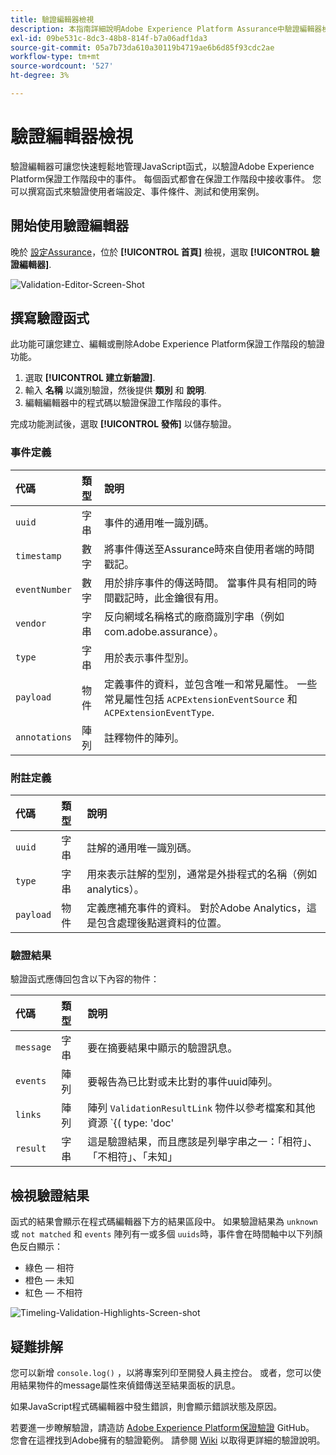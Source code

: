 ```yaml
---
title: 驗證編輯器檢視
description: 本指南詳細說明Adobe Experience Platform Assurance中驗證編輯器檢視的相關資訊。
exl-id: 09be531c-8dc3-48b8-814f-b7a06adf1da3
source-git-commit: 05a7b73da610a30119b4719ae6b6d85f93cdc2ae
workflow-type: tm+mt
source-wordcount: '527'
ht-degree: 3%

---
```


# 驗證編輯器檢視

驗證編輯器可讓您快速輕鬆地管理JavaScript函式，以驗證Adobe Experience Platform保證工作階段中的事件。 每個函式都會在保證工作階段中接收事件。 您可以撰寫函式來驗證使用者端設定、事件條件、測試和使用案例。

## 開始使用驗證編輯器

晚於 [設定Assurance](../tutorials/implement-assurance.md)，位於 **[!UICONTROL 首頁]** 檢視，選取 **[!UICONTROL 驗證編輯器]**.

![Validation-Editor-Screen-Shot](https://user-images.githubusercontent.com/6597105/198680074-f548a646-6f2f-4a65-82fd-0f1687d869bf.png)

## 撰寫驗證函式

此功能可讓您建立、編輯或刪除Adobe Experience Platform保證工作階段的驗證功能。

1. 選取 **[!UICONTROL 建立新驗證]**.
2. 輸入 **名稱** 以識別驗證，然後提供 **類別** 和 **說明**.
3. 編輯編輯器中的程式碼以驗證保證工作階段的事件。

完成功能測試後，選取 **[!UICONTROL 發佈]** 以儲存驗證。

### 事件定義

| 代碼 | 類型 | 說明 |
| :--- | :--- | :--- |
| `uuid` | 字串 | 事件的通用唯一識別碼。 |
| `timestamp` | 數字 | 將事件傳送至Assurance時來自使用者端的時間戳記。 |
| `eventNumber` | 數字 | 用於排序事件的傳送時間。 當事件具有相同的時間戳記時，此金鑰很有用。 |
| `vendor` | 字串 | 反向網域名稱格式的廠商識別字串（例如com.adobe.assurance）。 |
| `type` | 字串 | 用於表示事件型別。 |
| `payload` | 物件 | 定義事件的資料，並包含唯一和常見屬性。 一些常見屬性包括 `ACPExtensionEventSource` 和 `ACPExtensionEventType`. |
| `annotations` | 陣列 | 註釋物件的陣列。 |

### 附註定義

| 代碼 | 類型 | 說明 |
| :--- | :--- | :--- |
| `uuid` | 字串 | 註解的通用唯一識別碼。 |
| `type` | 字串 | 用來表示註解的型別，通常是外掛程式的名稱（例如analytics）。 |
| `payload` | 物件 | 定義應補充事件的資料。 對於Adobe Analytics，這是包含處理後點選資料的位置。 |

### 驗證結果

驗證函式應傳回包含以下內容的物件：

| 代碼 | 類型 | 說明 |
| :--- | :--- | :--- |
| `message` | 字串 | 要在摘要結果中顯示的驗證訊息。 |
| `events` | 陣列 | 要報告為已比對或未比對的事件uuid陣列。 |
| `links` | 陣列 | 陣列 `ValidationResultLink` 物件以參考檔案和其他資源 `{( type: 'doc'|'product', url: String )}` |
| `result` | 字串 | 這是驗證結果，而且應該是列舉字串之一：「相符」、「不相符」、「未知」 |

## 檢視驗證結果

函式的結果會顯示在程式碼編輯器下方的結果區段中。 如果驗證結果為 `unknown` 或 `not matched` 和 `events` 陣列有一或多個 `uuids`時，事件會在時間軸中以下列顏色反白顯示：

* 綠色 — 相符
* 橙色 — 未知
* 紅色 — 不相符

![Timeling-Validation-Highlights-Screen-shot](https://user-images.githubusercontent.com/6597105/198681412-93d10a5a-3212-4e85-850a-aeaf5caf0521.png)

## 疑難排解

您可以新增 `console.log()` ，以將專案列印至開發人員主控台。 或者，您可以使用結果物件的message屬性來偵錯傳送至結果面板的訊息。

如果JavaScript程式碼編輯器中發生錯誤，則會顯示錯誤狀態及原因。

若要進一步瞭解驗證，請造訪 [Adobe Experience Platform保證驗證](https://github.com/adobe/griffon-validation-plugins) GitHub。 您會在這裡找到Adobe擁有的驗證範例。 請參閱 [Wiki](https://github.com/adobe/griffon-validation-plugins/wiki) 以取得更詳細的驗證說明。
